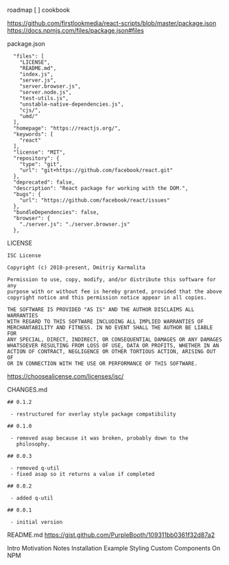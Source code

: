roadmap
[ ] cookbook


https://github.com/firstlookmedia/react-scripts/blob/master/package.json
https://docs.npmjs.com/files/package.json#files

package.json
```
  "files": [
    "LICENSE",
    "README.md",
    "index.js",
    "server.js",
    "server.browser.js",
    "server.node.js",
    "test-utils.js",
    "unstable-native-dependencies.js",
    "cjs/",
    "umd/"
  ],
  "homepage": "https://reactjs.org/",
  "keywords": [
    "react"
  ],
  "license": "MIT",
  "repository": {
    "type": "git",
    "url": "git+https://github.com/facebook/react.git"
  },
  "deprecated": false,
  "description": "React package for working with the DOM.",
  "bugs": {
    "url": "https://github.com/facebook/react/issues"
  },
  "bundleDependencies": false,
  "browser": {
    "./server.js": "./server.browser.js"
  },

```

LICENSE
```
ISC License

Copyright (c) 2018-present, Dmitriy Karmalita

Permission to use, copy, modify, and/or distribute this software for any
purpose with or without fee is hereby granted, provided that the above
copyright notice and this permission notice appear in all copies.

THE SOFTWARE IS PROVIDED "AS IS" AND THE AUTHOR DISCLAIMS ALL WARRANTIES
WITH REGARD TO THIS SOFTWARE INCLUDING ALL IMPLIED WARRANTIES OF
MERCHANTABILITY AND FITNESS. IN NO EVENT SHALL THE AUTHOR BE LIABLE FOR
ANY SPECIAL, DIRECT, INDIRECT, OR CONSEQUENTIAL DAMAGES OR ANY DAMAGES
WHATSOEVER RESULTING FROM LOSS OF USE, DATA OR PROFITS, WHETHER IN AN
ACTION OF CONTRACT, NEGLIGENCE OR OTHER TORTIOUS ACTION, ARISING OUT OF
OR IN CONNECTION WITH THE USE OR PERFORMANCE OF THIS SOFTWARE.
```
https://choosealicense.com/licenses/isc/

CHANGES.md
```
## 0.1.2

 - restructured for overlay style package compatibility

## 0.1.0

 - removed asap because it was broken, probably down to the
   philosophy.

## 0.0.3

 - removed q-util
 - fixed asap so it returns a value if completed

## 0.0.2

 - added q-util

## 0.0.1

 - initial version

```

README.md
https://gist.github.com/PurpleBooth/109311bb0361f32d87a2

Intro
Motivation
Notes
Installation
Example
Styling
Custom Components
On NPM